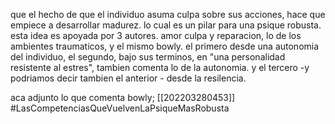 que el hecho de que el individuo asuma culpa sobre sus acciones, hace que empiece a desarrollar madurez. lo cual es un pilar para una psique robusta. esta idea es apoyada por 3 autores. amor culpa y reparacion, lo de los ambientes traumaticos, y el mismo bowly. el primero desde una autonomia del individuo, el segundo, bajo sus terminos, en "una personalidad resistente al estres", tambien comenta lo de la autonomia. y el tercero -y podriamos decir tambien el anterior - desde la resilencia. 

aca adjunto lo que comenta bowly; 
[[202203280453]]
  #LasCompetenciasQueVuelvenLaPsiqueMasRobusta